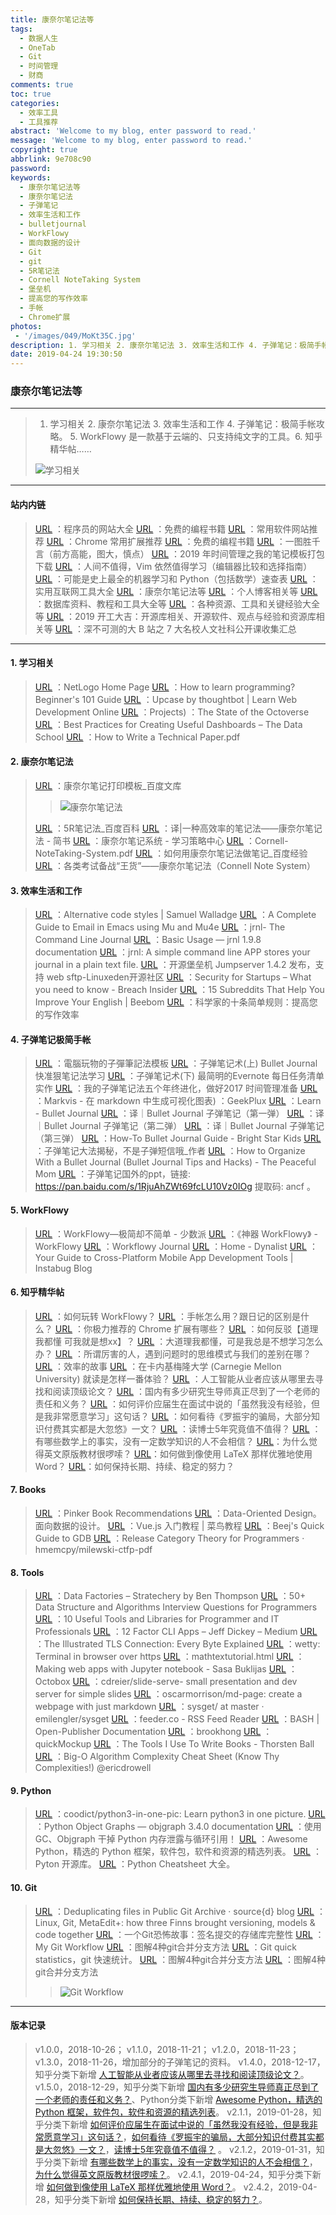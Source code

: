 ```yaml
---
title: 康奈尔笔记法等
tags:
  - 数据人生
  - OneTab
  - Git
  - 时间管理
  - 财商
comments: true
toc: true
categories:
  - 效率工具
  - 工具推荐
abstract: 'Welcome to my blog, enter password to read.'
message: 'Welcome to my blog, enter password to read.'
copyright: true
abbrlink: 9e708c90
password:
keywords:
  - 康奈尔笔记法等
  - 康奈尔笔记法
  - 子弹笔记
  - 效率生活和工作
  - bulletjournal
  - WorkFlowy
  - 面向数据的设计
  - Git
  - git
  - 5R笔记法
  - Cornell NoteTaking System
  - 堡垒机
  - 提高您的写作效率
  - 手帐
  - Chrome扩展
photos:
 - '/images/049/MoKt35C.jpg'
description: 1. 学习相关 2. 康奈尔笔记法 3. 效率生活和工作 4. 子弹笔记：极简手帐攻略。 5. WorkFlowy 是一款基于云端的、只支持纯文字的工具。 6. 知乎精华帖……
date: 2019-04-24 19:30:50
---
```

<script type="text/javascript" src="/js/src/bai.js"></script>

### 康奈尔笔记法等
---
> 1. 学习相关 2. 康奈尔笔记法 3. 效率生活和工作 4. 子弹笔记：极简手帐攻略。 5. WorkFlowy 是一款基于云端的、只支持纯文字的工具。6. 知乎精华帖……
>
> ![学习相关](/images/049/Q5F6nN5.png)

---
#### 站内内链
> [URL](/archives/4f25f01c.html) ：程序员的网站大全
> [URL](/archives/5cc771ed.html) ：免费的编程书籍
> [URL](/archives/6f958ce8.html) ：常用软件网站推荐
> [URL](/archives/d8d6241.html) ：Chrome 常用扩展推荐
> [URL](/archives/5cc771ed.html) ：免费的编程书籍
> [URL](/archives/ba320aa2.html) ：一图胜千言（前方高能，图大，慎点）
> [URL](/archives/15582198.html) ：2019 年时间管理之我的笔记模板打包下载
> [URL](/archives/a7a1df11.html) ：人间不值得，Vim 依然值得学习（编辑器比较和选择指南）
> [URL](/archives/5bf43b3d.html) ：可能是史上最全的机器学习和 Python（包括数学）速查表
> [URL](/archives/ecc73a73.html) ：实用互联网工具大全
> [URL](/archives/9e708c90.html) ：康奈尔笔记法等
> [URL](/archives/4875a258.html) ：个人博客相关等
> [URL](/archives/509e5638.html) ：数据库资料、教程和工具大全等
> [URL](/archives/278fb2c3.html) ：各种资源、工具和关键经验大全等
> [URL](/archives/95dd51c2.html) ：2019 开工大吉：开源库相关、开源软件、观点与经验和资源库相关等
> [URL](/archives/fc12363.html) ：深不可测的大 B 站之 7 大名校人文社科公开课收集汇总
---


#### 1. 学习相关
> [URL](https://ccl.northwestern.edu/netlogo/) ：NetLogo Home Page
> [URL](https://hackr.io/blog/how-to-learn-programming) ：How to learn programming? Beginner's 101 Guide
> [URL](https://thoughtbot.com/upcase) ：Upcase by thoughtbot | Learn Web Development Online
> [URL](https://octoverse.github.com/projects) ：Projects) ：The State of the Octoverse
> [URL](https://dataschool.com/courses/dashboards-best-practices/) ：Best Practices for Creating Useful Dashboards – The Data School
> [URL](https://pdfs.semanticscholar.org/441f/ac7c2020e1c8f0d32adffca697bbb8a198a1.pdf) ：How to Write a Technical Paper.pdf

#### 2. 康奈尔笔记法
> [URL](https://wenku.baidu.com/view/920df68a783e0912a3162a17.html) ：康奈尔笔记打印模板_百度文库
>>
>> ![康奈尔笔记法](/images/049/1Ut3Gg0.png)
>
> [URL](https://baike.baidu.com/item/5R%E7%AC%94%E8%AE%B0%E6%B3%95/11004959) ：5R笔记法_百度百科
> [URL](https://www.jianshu.com/p/f7a7000f93b6) ：译|一种高效率的笔记法——康奈尔笔记法 - 简书
> [URL](http://lsc.cornell.edu/notes.html?utm_source=wanqu.co&utm_campaign=Wanqu+Daily&utm_medium=website) ：康奈尔笔记系统 - 学习策略中心
> [URL](http://lsc.cornell.edu/wp-content/uploads/2016/10/Cornell-NoteTaking-System.pdf) ：Cornell-NoteTaking-System.pdf
> [URL](https://jingyan.baidu.com/article/148a1921c0beeb4d71c3b1fa.html) ：如何用康奈尔笔记法做笔记_百度经验
> [URL](https://www.douban.com/note/669573612/) ：各类考试备战“王货”——康奈尔笔记法（Connell Note System）

#### 3. 效率生活和工作
> [URL](https://swalladge.id.au/archives/2018/10/15/alternative-code-styles/) ：Alternative code styles | Samuel Walladge
> [URL](http://cachestocaches.com/2017/3/complete-guide-email-emacs-using-mu-and-/) ：A Complete Guide to Email in Emacs using Mu and Mu4e
> [URL](http://jrnl.sh/) ：jrnl- The Command Line Journal
> [URL](http://jrnl.sh/usage.html) ：Basic Usage — jrnl 1.9.8 documentation
> [URL](https://github.com/maebert/jrnl) ：jrnl: A simple command line APP stores your journal in a plain text file.
> [URL](http://www.linuxeden.com/a/37501) ：开源堡垒机 Jumpserver 1.4.2 发布，支持 web sftp-Linuxeden开源社区
> [URL](https://breachinsider.com/blog/2018/security-for-startups-what-you-need-to-know/) ：Security for Startups – What you need to know - Breach Insider
> [URL](https://beebom.com/subreddits-improve-english/) ：15 Subreddits That Help You Improve Your English | Beebom
> [URL](https://journals.plos.org/ploscompbiol/article?id=10.1371/journal.pcbi.1006379) ：科学家的十条简单规则：提高您的写作效率

#### 4. 子弹笔记极简手帐
> [URL](https://www.evernote.com/client/snv?noteGuid=5d72cb76-775e-4538-8915-99b2caa75d31&noteKey=4bad8519e74a4491&sn=https%3A%2F%2Fwww.evernote.com%2Fshard%2Fs1%2Fsh%2F5d72cb76-775e-4538-8915-99b2caa75d31%2F4bad8519e74a4491&exp=ENB3907&title=%25E9%259B%25BB%25E8%2585%25A6%25E7%258E%25A9%25E7%2589%25A9%25E7%259A%2584%25E5%25AD%2590%25E5%25BD%2588%25E7%25AD%2586%25E8%25A8%2598%25E6%25B3%2595%25E6%25A8%25A1%25E6%259D%25BF) ：電腦玩物的子彈筆記法模板
> [URL](https://www.playpcesor.com/2015/12/bullet-journal.html) ：子弹笔记术(上) Bullet Journal 快准狠笔记法学习
> [URL](https://www.playpcesor.com/2016/04/evernote-bullet-journal.html) ：子弹笔记术(下) 最简明的Evernote 每日任务清单实作
> [URL](https://www.playpcesor.com/2016/12/2017-bullet-journal-evernote.html) ：我的子弹笔记法五个年终进化，做好2017 时间管理准备
> [URL](https://geekplux.com/2017/07/14/what-is-markvis-md) ：Markvis - 在 markdown 中生成可视化图表) ：GeekPlux
> [URL](https://bulletjournal.com/pages/learn) ：Learn - Bullet Journal
> [URL](https://www.douban.com/note/611405225/) ：译｜Bullet Journal 子弹笔记（第一弹）
> [URL](https://www.douban.com/note/611444402/) ：译｜Bullet Journal 子弹笔记（第二弹）
> [URL](https://www.douban.com/note/611446191/) ：译｜Bullet Journal 子弹笔记（第三弹）
> [URL](https://www.brightstarkids.com.au/blog/organising/bullet-journal/) ：How-To Bullet Journal Guide - Bright Star Kids
> [URL](http://www.sohu.com/a/273944040_260419) ：子弹笔记大法揭秘，不是子弹短信哦_作者
> [URL](https://thepeacefulmom.com/2017/02/21/how-to-organize-with-a-bullet-journal-bullet-journal-tips-and-hacks/) ：How to Organize With a Bullet Journal (Bullet Journal Tips and Hacks) - The Peaceful Mom
> [URL](https://pan.baidu.com/s/1RjuAhZWt69fcLU10Vz0IOg) ：子弹笔记国外的ppt，链接: https://pan.baidu.com/s/1RjuAhZWt69fcLU10Vz0IOg 提取码: ancf 。

#### 5. WorkFlowy
> [URL](https://sspai.com/post/44306) ：WorkFlowy—极简却不简单 - 少数派
> [URL](https://workflowy.com/s/HAsU.QK5rz28u09) ：《神器 WorkFlowy》 - WorkFlowy
> [URL](https://hackernoon.com/workflowy-journal-d33405065d64) ：Workflowy Journal
> [URL](https://dynalist.io/) ：Home - Dynalist
> [URL](https://instabug.com/blog/cross-platform-development/?utm_source=reddit&utm_medium=social&utm_content=cross_platform_development) ：Your Guide to Cross-Platform Mobile App Development Tools | Instabug Blog

#### 6. 知乎精华帖
> [URL](https://www.zhihu.com/question/20491194/answer/276318495) ：如何玩转 WorkFlowy？
> [URL](https://www.zhihu.com/question/20686069) ：手帐怎么用？跟日记的区别是什么？
> [URL](https://www.zhihu.com/question/19594682) ：你极力推荐的 Chrome 扩展有哪些？
> [URL](https://www.zhihu.com/question/40651541) ：如何反驳【道理我都懂 可我就是想xx】？
> [URL](https://www.zhihu.com/question/52970841) ：大道理我都懂，可是我总是不想学习怎么办？
> [URL](https://www.zhihu.com/question/301459876) ：所谓厉害的人，遇到问题时的思维模式与我们的差别在哪？
> [URL](https://zhuanlan.zhihu.com/p/50390309) ：效率的故事
> [URL](https://www.zhihu.com/question/24295398) ：在卡内基梅隆大学 (Carnegie Mellon University) 就读是怎样一番体验？
> [URL](https://www.zhihu.com/question/303022763) ：人工智能从业者应该从哪里去寻找和阅读顶级论文？
> [URL](https://www.zhihu.com/question/302101859) ：国内有多少研究生导师真正尽到了一个老师的责任和义务？
> [URL](https://www.zhihu.com/question/26637304) ：如何评价应届生在面试中说的「虽然我没有经验，但是我非常愿意学习」这句话？
> [URL](https://www.zhihu.com/question/67168122) ：如何看待《罗振宇的骗局，大部分知识付费其实都是大忽悠》一文？
> [URL](https://www.zhihu.com/question/305685063) ：读博士5年究竟值不值得？
> [URL](https://www.zhihu.com/question/288093713) ：有哪些数学上的事实，没有一定数学知识的人不会相信？
> [URL](https://www.zhihu.com/question/22241846)：为什么觉得英文原版教材很啰嗦？
> [URL](https://www.zhihu.com/question/20541531)：如何做到像使用 LaTeX 那样优雅地使用 Word？
> [URL](https://www.zhihu.com/question/27484486)：如何保持长期、持续、稳定的努力？

#### 7. Books
> [URL](https://docs.google.com/spreadsheets/d/e/2PACX-1vQDca1iI1GgcMwBl65XRvJaAnZOv6sCjmAamy_7cioVMV4U_VnBksgZrIKTe5P4aneEXtion1ZA7iPe/pubhtml#) ：Pinker Book Recommendations
> [URL](http://www.dataorienteddesign.com/dodbook/) ：Data-Oriented Design。面向数据的设计。
> [URL](http://www.runoob.com/w3cnote/vue-js-quickstart.html) ：Vue.js 入门教程 | 菜鸟教程
> [URL](https://beej.us/guide/bggdb/) ：Beej's Quick Guide to GDB
> [URL](https://github.com/hmemcpy/milewski-ctfp-pdf/releases/tag/v1.0.0) ：Release Category Theory for Programmers · hmemcpy/milewski-ctfp-pdf


#### 8. Tools
> [URL](https://stratechery.com/2018/data-factories/) ：Data Factories – Stratechery by Ben Thompson
> [URL](https://hackernoon.com/50-data-structure-and-algorithms-interview-questions-for-programmers-b4b1ac61f5b0) ：50+ Data Structure and Algorithms Interview Questions for Programmers
> [URL](https://hackernoon.com/10-useful-tools-and-libraries-for-programmer-and-it-professionals-914e64e0eabc) ：10 Useful Tools and Libraries for Programmer and IT Professionals
> [URL](https://medium.com/@jdxcode/12-factor-cli-apps-dd3c227a0e46) ：12 Factor CLI Apps – Jeff Dickey – Medium
> [URL](https://tls.ulfheim.net/) ：The Illustrated TLS Connection: Every Byte Explained
> [URL](https://github.com/krishnasrinivas/wetty) ：wetty: Terminal in browser over https
> [URL](http://www.forkosh.com/mathtextutorial.html) ：mathtextutorial.html
> [URL](http://buklijas.info/blog/2018/10/01/making-web-apps-with-jupyter-notebook/) ：Making web apps with Jupyter notebook - Sasa Buklijas
> [URL](https://octobox.io/) ：Octobox
> [URL](https://github.com/cdreier/slide-serve) ：cdreier/slide-serve- small presentation and dev server for simple slides
> [URL](https://github.com/oscarmorrison/md-page) ：oscarmorrison/md-page: create a webpage with just markdown
> [URL](https://github.com/emilengler/sysget?files=1) ：sysget/ at master · emilengler/sysget
> [URL](https://feeder.co/installed) ：feeder.co - RSS Feed Reader
> [URL](http://chrisanthropic.github.io/Open-Publisher-Documentation//use/bash.html) ：BASH | Open-Publisher Documentation
> [URL](https://github.com/brookhong) ：brookhong
> [URL](https://jdittrich.github.io/quickMockup/) ：quickMockup
> [URL](https://thorstenball.com/blog/2018/09/04/the-tools-i-use-to-write-books/) ：The Tools I Use To Write Books - Thorsten Ball
> [URL](http://bigocheatsheet.com/) ：Big-O Algorithm Complexity Cheat Sheet (Know Thy Complexities!) @ericdrowell

#### 9. Python
> [URL](https://github.com/coodict/python3-in-one-pic) ：coodict/python3-in-one-pic: Learn python3 in one picture.
> [URL](https://mg.pov.lt/objgraph/) ：Python Object Graphs — objgraph 3.4.0 documentation
> [URL](http://python.jobbole.com/88827/) ：使用 GC、Objgraph 干掉 Python 内存泄露与循环引用！
> [URL](https://python.libhunt.com/) ：Awesome Python，精选的 Python 框架，软件包，软件和资源的精选列表。
> [URL](https://github.com/mahmoud/awesome-python-applications) ：Pyton 开源库。
> [URL](https://gto76.github.io/python-cheatsheet/) ：Python Cheatsheet 大全。

#### 10. Git
> [URL](https://blog.sourced.tech/post/deduplicating_pga_with_apollo/) ：Deduplicating files in Public Git Archive · source{d} blog
> [URL](http://www.metacase.com/blogs/stevek/blogView?entry=3714903141) ：Linux, Git, MetaEdit+: how three Finns brought versioning, models & code together
> [URL](https://mikegerwitz.com/papers/git-horror-story) ：一个Git恐怖故事：签名提交的存储库完整性
> [URL](https://blog.osteele.com/2008/05/my-git-workflow/) ：My Git Workflow
> [URL](https://yanhaijing.com/git/2017/07/14/four-method-for-git-merge/) ：图解4种git合并分支方法
> [URL](https://lukasmestan.com/git-quick-stats//) ：Git quick statistics，git 快速统计。
> [URL](https://yanhaijing.com/git/2017/07/14/four-method-for-git-merge/) ：图解4种git合并分支方法
> [URL](https://yanhaijing.com/git/2017/07/14/four-method-for-git-merge/) ：图解4种git合并分支方法
>>
>> ![Git Workflow](/images/049/btxXEAN.png)

---

#### 版本记录
> v1.0.0，2018-10-26；
> v1.1.0，2018-11-21；
> v1.2.0，2018-11-23；
> v1.3.0，2018-11-26，增加部分的子弹笔记的资料。
> v1.4.0，2018-12-17，知乎分类下新增  [人工智能从业者应该从哪里去寻找和阅读顶级论文？](https://www.zhihu.com/question/303022763)。
> v1.5.0，2018-12-29，知乎分类下新增  [国内有多少研究生导师真正尽到了一个老师的责任和义务？](https://www.zhihu.com/question/302101859)、Python分类下新增 [Awesome Python，精选的 Python 框架，软件包，软件和资源的精选列表](https://python.libhunt.com/)。
> v2.1.1，2019-01-28，知乎分类下新增  [如何评价应届生在面试中说的「虽然我没有经验，但是我非常愿意学习」这句话？](https://www.zhihu.com/question/26637304)，[如何看待《罗振宇的骗局，大部分知识付费其实都是大忽悠》一文？](https://www.zhihu.com/question/67168122)，[读博士5年究竟值不值得？](https://www.zhihu.com/question/305685063) 。
> v2.1.2，2019-01-31，知乎分类下新增  [有哪些数学上的事实，没有一定数学知识的人不会相信？](https://www.zhihu.com/question/288093713)，[为什么觉得英文原版教材很啰嗦？](https://www.zhihu.com/question/22241846)。
> v2.4.1，2019-04-24，知乎分类下新增  [如何做到像使用 LaTeX 那样优雅地使用 Word？](https://www.zhihu.com/question/20541531)。
> v2.4.2，2019-04-28，知乎分类下新增  [如何保持长期、持续、稳定的努力？](https://www.zhihu.com/question/27484486)。
